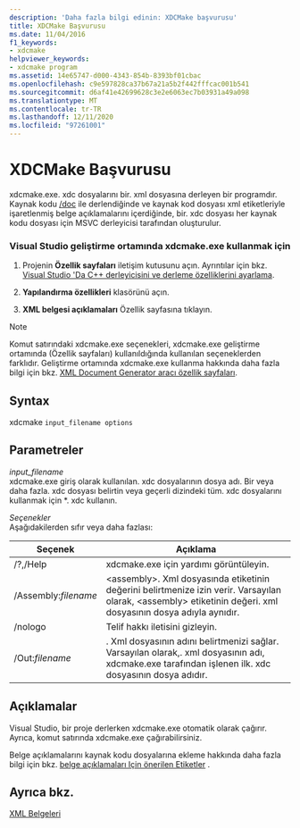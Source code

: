 ```yaml
---
description: 'Daha fazla bilgi edinin: XDCMake başvurusu'
title: XDCMake Başvurusu
ms.date: 11/04/2016
f1_keywords:
- xdcmake
helpviewer_keywords:
- xdcmake program
ms.assetid: 14e65747-d000-4343-854b-8393bf01cbac
ms.openlocfilehash: c9e597828ca37b67a21a5b2f442fffcac001b541
ms.sourcegitcommit: d6af41e42699628c3e2e6063ec7b03931a49a098
ms.translationtype: MT
ms.contentlocale: tr-TR
ms.lasthandoff: 12/11/2020
ms.locfileid: "97261001"
---
```

# <a name="xdcmake-reference"></a>XDCMake Başvurusu

xdcmake.exe. xdc dosyalarını bir. xml dosyasına derleyen bir programdır. Kaynak kodu [/doc](doc-process-documentation-comments-c-cpp.md) ile derlendiğinde ve kaynak kod dosyası xml etiketleriyle işaretlenmiş belge açıklamalarını içerdiğinde, bir. xdc dosyası her kaynak kodu dosyası için MSVC derleyicisi tarafından oluşturulur.

### <a name="to-use-xdcmakeexe-in-the-visual-studio-development-environment"></a>Visual Studio geliştirme ortamında xdcmake.exe kullanmak için

1. Projenin **Özellik sayfaları** iletişim kutusunu açın. Ayrıntılar için bkz. [Visual Studio 'Da C++ derleyicisini ve derleme özelliklerini ayarlama](../working-with-project-properties.md).

1. **Yapılandırma özellikleri** klasörünü açın.

1. **XML belgesi açıklamaları** Özellik sayfasına tıklayın.

> [!NOTE]
> Komut satırındaki xdcmake.exe seçenekleri, xdcmake.exe geliştirme ortamında (Özellik sayfaları) kullanıldığında kullanılan seçeneklerden farklıdır. Geliştirme ortamında xdcmake.exe kullanma hakkında daha fazla bilgi için bkz. [XML Document Generator aracı özellik sayfaları](xml-document-generator-tool-property-pages.md).

## <a name="syntax"></a>Syntax

xdcmake `input_filename options`

## <a name="parameters"></a>Parametreler

*input_filename*<br/>
xdcmake.exe giriş olarak kullanılan. xdc dosyalarının dosya adı. Bir veya daha fazla. xdc dosyası belirtin veya geçerli dizindeki tüm. xdc dosyalarını kullanmak için *. xdc kullanın.

*Seçenekler*<br/>
Aşağıdakilerden sıfır veya daha fazlası:

|Seçenek|Açıklama|
|------------|-----------------|
|/?,/Help|xdcmake.exe için yardımı görüntüleyin.|
|/Assembly:*filename*|\<assembly>. Xml dosyasında etiketinin değerini belirtmenize izin verir.  Varsayılan olarak, \<assembly> etiketinin değeri. xml dosyasının dosya adıyla aynıdır.|
|/nologo|Telif hakkı iletisini gizleyin.|
|/Out:*filename*|. Xml dosyasının adını belirtmenizi sağlar.  Varsayılan olarak,. xml dosyasının adı, xdcmake.exe tarafından işlenen ilk. xdc dosyasının dosya adıdır.|

## <a name="remarks"></a>Açıklamalar

Visual Studio, bir proje derlerken xdcmake.exe otomatik olarak çağırır. Ayrıca, komut satırında xdcmake.exe çağırabilirsiniz.

Belge açıklamalarını kaynak kodu dosyalarına ekleme hakkında daha fazla bilgi için bkz. [belge açıklamaları Için önerilen Etiketler](recommended-tags-for-documentation-comments-visual-cpp.md) .

## <a name="see-also"></a>Ayrıca bkz.

[XML Belgeleri](xml-documentation-visual-cpp.md)
